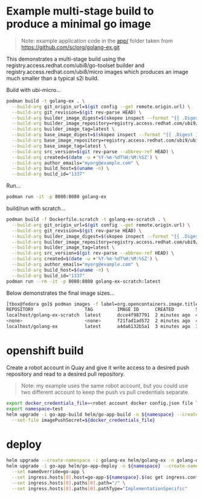 # Example multi-stage build to produce a minimal go image

> Note: example application code in the [app/](./app/) folder taken from <https://github.com/sclorg/golang-ex.git>

This demonstrates a multi-stage build using the registry.access.redhat.com/ubi8/go-toolset builder and registry.access.redhat.com/ubi8/micro images which produces an image much smaller than a typical s2i build.

Build with ubi-micro...

```sh
podman build -t golang-ex . \
  --build-arg git_origin_url=$(git config --get remote.origin.url) \
  --build-arg git_revision=$(git rev-parse HEAD) \
  --build-arg builder_image_digest=$(skopeo inspect --format "{{ .Digest }}" docker://registry.access.redhat.com/ubi9/go-toolset:latest) \
  --build-arg builder_image_repository=registry.access.redhat.com/ubi9/go-toolset \
  --build-arg builder_image_tag=latest \
  --build-arg base_image_digest=$(skopeo inspect --format "{{ .Digest }}" docker://registry.access.redhat.com/ubi9/ubi-micro:latest) \
  --build-arg base_image_repository=registry.access.redhat.com/ubi9/ubi-micro \
  --build-arg base_image_tag=latest \
  --build-arg src_version=$(git rev-parse --abbrev-ref HEAD) \
  --build-arg created=$(date -u +'%Y-%m-%dT%H:%M:%SZ') \
  --build-arg author_emails="myorg@example.com" \
  --build-arg build_host=$(uname -n) \
  --build-arg build_id="1337" 
```

Run...

```sh
podman run -it -p 8080:8080 golang-ex
```

build/run with scratch...

```sh
podman build -f Dockerfile.scratch -t golang-ex-scratch . \
  --build-arg git_origin_url=$(git config --get remote.origin.url) \
  --build-arg git_revision=$(git rev-parse HEAD) \
  --build-arg builder_image_digest=$(skopeo inspect --format "{{ .Digest }}" docker://registry.access.redhat.com/ubi9/go-toolset:latest) \
  --build-arg builder_image_repository=registry.access.redhat.com/ubi9/go-toolset \
  --build-arg builder_image_tag=latest \
  --build-arg src_version=$(git rev-parse --abbrev-ref HEAD) \
  --build-arg created=$(date -u +'%Y-%m-%dT%H:%M:%SZ') \
  --build-arg author_emails="myorg@example.com" \
  --build-arg build_host=$(uname -n) \
  --build-arg build_id="1337"
podman run --rm -it -p 8080:8080 golang-ex-scratch:latest
```

Below demonstrates the final image sizes...

```sh
[tbox@fedora go]$ podman images -f label=org.opencontainers.image.title
REPOSITORY                   TAG         IMAGE ID      CREATED        SIZE
localhost/golang-ex-scratch  latest      dcce4f987791  2 minutes ago  4.81 MB
<none>                       <none>      f21fad1ad572  2 minutes ago  4.93 kB
localhost/golang-ex          latest      a4da6132b5a1  3 minutes ago  38.2 MB
```

# openshift build

Create a robot account in Quay and give it write access to a desired push repository and read to a desired pull repository.

> Note: my example uses the same robot account, but you could use two different account to keep the push vs pull credentials separate.

```sh
export docker_credentials_file=<robot account docker config.json file location>
export namespace=test
helm upgrade -i go-app-build helm/go-app-build -n ${namespace} --create-namespace \
  --set-file imagePushSecret=${docker_credentials_file} 
```

# deploy

```sh
helm upgrade --create-namespace -i golang-ex helm/golang-ex -n golang-ex
helm upgrade -i go-app helm/go-app-deploy -n ${namespace} --create-namespace \
  --set nameOverride=go-app \
  --set ingress.hosts[0].host=go-app-${namespace}.$(oc get ingress.config.openshift.io cluster -o jsonpath={.spec.domain}) \
  --set ingress.hosts[0].paths[0].path="/" \
  --set ingress.hosts[0].paths[0].pathType="ImplementationSpecific"
```
